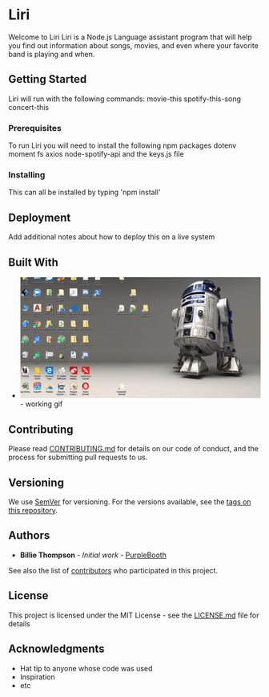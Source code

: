 # Liri  
Welcome to Liri 
Liri is a Node.js Language assistant program that will help you find out information about songs, movies, and even where your favorite band is playing and when.  
## Getting Started
Liri will run with the following commands:
movie-this <movie name >
spotify-this-song <song name>
concert-this <band name>


### Prerequisites
To run Liri you will need to install the following npm packages
dotenv
moment
fs
axios
node-spotify-api
and the keys.js file
### Installing
This can all be installed by typing 'npm install'


## Deployment

Add additional notes about how to deploy this on a live system

## Built With

* ![](images/falconetti_vid.gif) - working gif


## Contributing

Please read [CONTRIBUTING.md](https://gist.github.com/PurpleBooth/b24679402957c63ec426) for details on our code of conduct, and the process for submitting pull requests to us.

## Versioning

We use [SemVer](http://semver.org/) for versioning. For the versions available, see the [tags on this repository](https://github.com/your/project/tags). 

## Authors

* **Billie Thompson** - *Initial work* - [PurpleBooth](https://github.com/PurpleBooth)

See also the list of [contributors](https://github.com/your/project/contributors) who participated in this project.

## License

This project is licensed under the MIT License - see the [LICENSE.md](LICENSE.md) file for details

## Acknowledgments

* Hat tip to anyone whose code was used
* Inspiration
* etc


